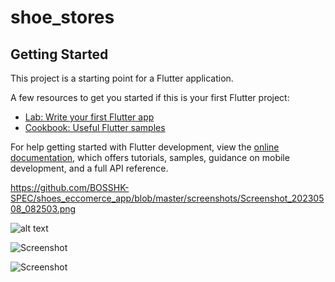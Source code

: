 # shoe_stores

## Getting Started

This project is a starting point for a Flutter application.

A few resources to get you started if this is your first Flutter project:

- [Lab: Write your first Flutter app](https://docs.flutter.dev/get-started/codelab)
- [Cookbook: Useful Flutter samples](https://docs.flutter.dev/cookbook)

For help getting started with Flutter development, view the
[online documentation](https://docs.flutter.dev/), which offers tutorials,
samples, guidance on mobile development, and a full API reference.


https://github.com/BOSSHK-SPEC/shoes_eccomerce_app/blob/master/screenshots/Screenshot_20230508_082503.png

![alt text](https://github.com/BOSSHK-SPEC/shoes_eccomerce_app/blob/master/screenshots/Screenshot_20230508_082503.png?raw=true)


![Screenshot](https://github.com/BOSSHK-SPEC/shoes_eccomerce_app/raw/master/screenshots/Screenshot_20230508_082503.png)

![Screenshot](https://raw.githubusercontent.com/BOSSHK-SPEC/shoes_eccomerce_app/master/screenshots/Screenshot_20230508_082503.png)


